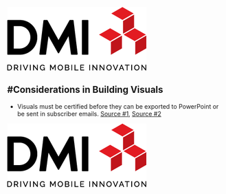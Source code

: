 [![DMI Logo](/img/DMI_Logo.png)](https://dminc.com/)

#Considerations in Building Visuals
---


*   Visuals must be certified before they can be exported to PowerPoint or be sent in subscriber emails. [Source #1](https://powerbi.microsoft.com/en-us/documentation/powerbi-custom-visuals-certified/), [Source #2](https://powerbi.microsoft.com/en-us/documentation/powerbi-custom-visuals-use/)

[![DMI Logo](/img/DMI_Logo.png)](https://dminc.com/)
